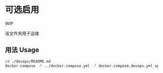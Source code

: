 # 可选启用

WIP

该文件夹用于运维

## 用法 Usage

```bash
cd ./devops/README.md
docker-compose -f ../docker-compose.yml -f docker-compose.devops.yml up
```
